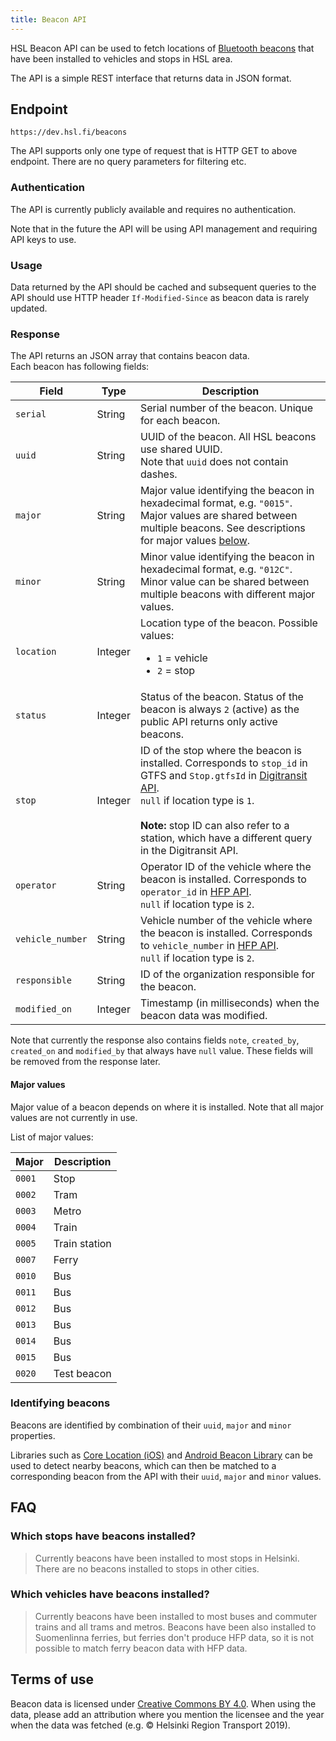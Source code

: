 ```yaml
---
title: Beacon API
---
```


HSL Beacon API can be used to fetch locations of [Bluetooth beacons](https://en.wikipedia.org/wiki/Bluetooth_low_energy_beacon) that have been installed to vehicles and stops in HSL area.

The API is a simple REST interface that returns data in JSON format.

## Endpoint

`https://dev.hsl.fi/beacons`

The API supports only one type of request that is HTTP GET to above endpoint. There are no query parameters for filtering etc.

### Authentication

The API is currently publicly available and requires no authentication.

Note that in the future the API will be using API management and requiring API keys to use.

### Usage

Data returned by the API should be cached and subsequent queries to the API should use HTTP header `If-Modified-Since` as beacon data is rarely updated.

### Response

The API returns an JSON array that contains beacon data.  
Each beacon has following fields:

| Field            | Type      | Description |
|------------------|-----------|-------------|
| `serial`         | String    | Serial number of the beacon. Unique for each beacon.
| `uuid`           | String    | UUID of the beacon. All HSL beacons use shared UUID.<br/>Note that `uuid` does not contain dashes.
| `major`          | String    | Major value identifying the beacon in hexadecimal format, e.g. `"0015"`. Major values are shared between multiple beacons. See descriptions for major values [below](#major-values).
| `minor`          | String    | Minor value identifying the beacon in hexadecimal format, e.g. `"012C"`. Minor value can be shared between multiple beacons with different major values.
| `location`       | Integer   | Location type of the beacon. Possible values: <ul><li>`1` = vehicle</li><li>`2` = stop</li></ul>
| `status`         | Integer   | Status of the beacon. Status of the beacon is always `2` (active) as the public API returns only active beacons.
| `stop`           | Integer   | ID of the stop where the beacon is installed. Corresponds to `stop_id` in GTFS and `Stop.gtfsId` in [Digitransit API](https://digitransit.fi/en/developers/apis/1-routing-api/stops/).<br/>`null` if location type is `1`.<br/><br/>**Note:** stop ID can also refer to a station, which have a different query in the Digitransit API.
| `operator`       | String    | Operator ID of the vehicle where the beacon is installed. Corresponds to `operator_id` in [HFP API](https://digitransit.fi/en/developers/apis/4-realtime-api/vehicle-positions/).<br/>`null` if location type is `2`.
| `vehicle_number` | String    | Vehicle number of the vehicle where the beacon is installed. Corresponds to `vehicle_number` in [HFP API](https://digitransit.fi/en/developers/apis/4-realtime-api/vehicle-positions/).<br/>`null` if location type is `2`.
| `responsible`    | String    | ID of the organization responsible for the beacon.
| `modified_on`    | Integer   | Timestamp (in milliseconds) when the beacon data was modified.

Note that currently the response also contains fields `note`, `created_by`, `created_on` and `modified_by` that always have `null` value. These fields will be removed from the response later.

#### Major values

Major value of a beacon depends on where it is installed. Note that all major values are not currently in use.

List of major values:

| Major  | Description    |
|--------|----------------|
| `0001` | Stop
| `0002` | Tram
| `0003` | Metro
| `0004` | Train
| `0005` | Train station
| `0007` | Ferry
| `0010` | Bus
| `0011` | Bus
| `0012` | Bus
| `0013` | Bus
| `0014` | Bus
| `0015` | Bus
| `0020` | Test beacon

### Identifying beacons

Beacons are identified by combination of their `uuid`, `major` and `minor` properties.  

Libraries such as [Core Location (iOS)](https://developer.apple.com/documentation/corelocation/) and [Android Beacon Library](https://altbeacon.github.io/android-beacon-library/) can be used to detect nearby beacons, which can then be matched to a corresponding beacon from the API with their `uuid`, `major` and `minor` values.

## FAQ

### Which stops have beacons installed?

> Currently beacons have been installed to most stops in Helsinki. There are no beacons installed to stops in other cities.

### Which vehicles have beacons installed?

> Currently beacons have been installed to most buses and commuter trains and all trams and metros. Beacons have been also installed to Suomenlinna ferries, but ferries don't produce HFP data, so it is not possible to match ferry beacon data with HFP data.

## Terms of use

Beacon data is licensed under [Creative Commons BY 4.0](https://creativecommons.org/licenses/by/4.0/). When using the data, please add an attribution where you mention the licensee and the year when the data was fetched (e.g. © Helsinki Region Transport 2019).
